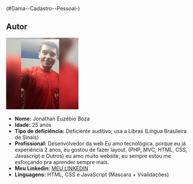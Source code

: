
(#Gama--Cadastro--Pessoal-)
## Autor
<img src="img/Jonathan.png" width="39%">

* **Nome:** Jonathan Euzébio Boza
* **Idade:** 25 anos
* **Tipo de deficiência:** Deficiente auditivo; usa a Libras (Língua Brasileira de Sinais) 
* **Profissional:** Desenvolvedor da web Eu amo tecnológica, porque eu já experiência 2 anos, eu gostou de fazer layout, (PHP, MVC, HTML, CSS, Javascript e Outros) eu amo muito website, eu sempre estou me esforçando pra aprender sempre mais.
*  **Meu Linkedin:** <a target="_blank" href="https://www.linkedin.com/in/jonathan-euz%C3%A9bio-boza-8558a7222/">MEU LINKEDIN</a>
* **Linguagens:** HTML, CSS e JavaScript (Mascara + Vvalidações)

